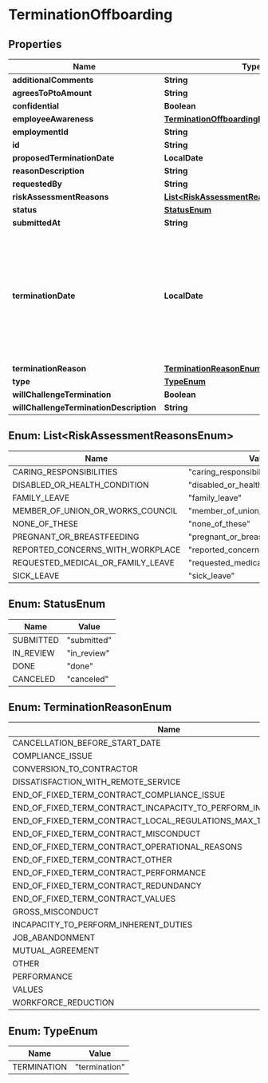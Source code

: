 

# TerminationOffboarding


## Properties

| Name | Type | Description | Notes |
|------------ | ------------- | ------------- | -------------|
|**additionalComments** | **String** |  |  |
|**agreesToPtoAmount** | **String** |  |  [optional] |
|**confidential** | **Boolean** |  |  |
|**employeeAwareness** | [**TerminationOffboardingEmployeeAwareness**](TerminationOffboardingEmployeeAwareness.md) |  |  [optional] |
|**employmentId** | **String** |  |  |
|**id** | **String** |  |  |
|**proposedTerminationDate** | **LocalDate** |  |  |
|**reasonDescription** | **String** |  |  |
|**requestedBy** | **String** |  |  |
|**riskAssessmentReasons** | [**List&lt;RiskAssessmentReasonsEnum&gt;**](#List&lt;RiskAssessmentReasonsEnum&gt;) |  |  |
|**status** | [**StatusEnum**](#StatusEnum) |  |  |
|**submittedAt** | **String** |  |  |
|**terminationDate** | **LocalDate** | Most updated termination date for the offboarding. This date is subject to change through the offboarding process even after it is finalized. |  |
|**terminationReason** | [**TerminationReasonEnum**](#TerminationReasonEnum) |  |  |
|**type** | [**TypeEnum**](#TypeEnum) |  |  |
|**willChallengeTermination** | **Boolean** |  |  |
|**willChallengeTerminationDescription** | **String** |  |  [optional] |



## Enum: List&lt;RiskAssessmentReasonsEnum&gt;

| Name | Value |
|---- | -----|
| CARING_RESPONSIBILITIES | &quot;caring_responsibilities&quot; |
| DISABLED_OR_HEALTH_CONDITION | &quot;disabled_or_health_condition&quot; |
| FAMILY_LEAVE | &quot;family_leave&quot; |
| MEMBER_OF_UNION_OR_WORKS_COUNCIL | &quot;member_of_union_or_works_council&quot; |
| NONE_OF_THESE | &quot;none_of_these&quot; |
| PREGNANT_OR_BREASTFEEDING | &quot;pregnant_or_breastfeeding&quot; |
| REPORTED_CONCERNS_WITH_WORKPLACE | &quot;reported_concerns_with_workplace&quot; |
| REQUESTED_MEDICAL_OR_FAMILY_LEAVE | &quot;requested_medical_or_family_leave&quot; |
| SICK_LEAVE | &quot;sick_leave&quot; |



## Enum: StatusEnum

| Name | Value |
|---- | -----|
| SUBMITTED | &quot;submitted&quot; |
| IN_REVIEW | &quot;in_review&quot; |
| DONE | &quot;done&quot; |
| CANCELED | &quot;canceled&quot; |



## Enum: TerminationReasonEnum

| Name | Value |
|---- | -----|
| CANCELLATION_BEFORE_START_DATE | &quot;cancellation_before_start_date&quot; |
| COMPLIANCE_ISSUE | &quot;compliance_issue&quot; |
| CONVERSION_TO_CONTRACTOR | &quot;conversion_to_contractor&quot; |
| DISSATISFACTION_WITH_REMOTE_SERVICE | &quot;dissatisfaction_with_remote_service&quot; |
| END_OF_FIXED_TERM_CONTRACT_COMPLIANCE_ISSUE | &quot;end_of_fixed_term_contract_compliance_issue&quot; |
| END_OF_FIXED_TERM_CONTRACT_INCAPACITY_TO_PERFORM_INHERENT_DUTIES | &quot;end_of_fixed_term_contract_incapacity_to_perform_inherent_duties&quot; |
| END_OF_FIXED_TERM_CONTRACT_LOCAL_REGULATIONS_MAX_TERM_REACHED | &quot;end_of_fixed_term_contract_local_regulations_max_term_reached&quot; |
| END_OF_FIXED_TERM_CONTRACT_MISCONDUCT | &quot;end_of_fixed_term_contract_misconduct&quot; |
| END_OF_FIXED_TERM_CONTRACT_OPERATIONAL_REASONS | &quot;end_of_fixed_term_contract_operational_reasons&quot; |
| END_OF_FIXED_TERM_CONTRACT_OTHER | &quot;end_of_fixed_term_contract_other&quot; |
| END_OF_FIXED_TERM_CONTRACT_PERFORMANCE | &quot;end_of_fixed_term_contract_performance&quot; |
| END_OF_FIXED_TERM_CONTRACT_REDUNDANCY | &quot;end_of_fixed_term_contract_redundancy&quot; |
| END_OF_FIXED_TERM_CONTRACT_VALUES | &quot;end_of_fixed_term_contract_values&quot; |
| GROSS_MISCONDUCT | &quot;gross_misconduct&quot; |
| INCAPACITY_TO_PERFORM_INHERENT_DUTIES | &quot;incapacity_to_perform_inherent_duties&quot; |
| JOB_ABANDONMENT | &quot;job_abandonment&quot; |
| MUTUAL_AGREEMENT | &quot;mutual_agreement&quot; |
| OTHER | &quot;other&quot; |
| PERFORMANCE | &quot;performance&quot; |
| VALUES | &quot;values&quot; |
| WORKFORCE_REDUCTION | &quot;workforce_reduction&quot; |



## Enum: TypeEnum

| Name | Value |
|---- | -----|
| TERMINATION | &quot;termination&quot; |



